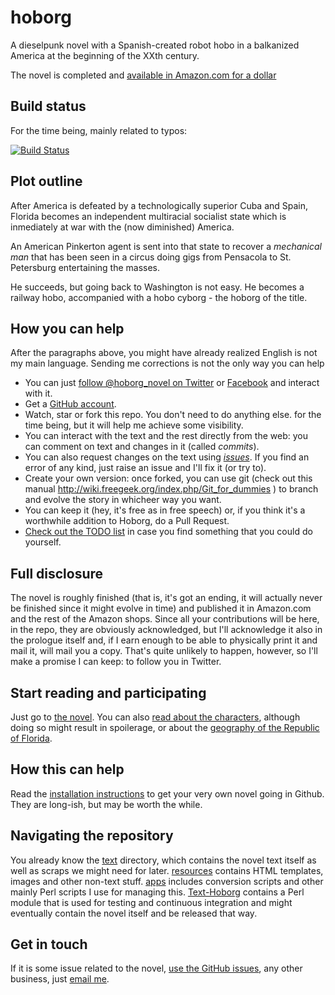 hoborg
======

A dieselpunk novel with a Spanish-created robot hobo in a balkanized
America at the beginning of the XXth century. 

The novel is completed and [available in Amazon.com for a dollar](https://www.amazon.com/dp/B00ED084BK/ref=as_li_ss_til?tag=perltutobyjjmere&camp=0&creative=0&linkCode=as4&creativeASIN=B00ED084BK&adid=1HG3N2ZNW9C40MFDC9WP&) 

Build status
---------------

For the time being, mainly related to typos:

[![Build Status](https://travis-ci.org/JJ/hoborg.png)](https://travis-ci.org/JJ/hoborg)

Plot outline
---------------

After America is defeated by a technologically superior Cuba and
Spain, Florida becomes an independent multiracial socialist state
which is inmediately at war with the (now diminished) America. 

An American Pinkerton agent is sent into that state to recover a
*mechanical man* that has been seen in a circus doing gigs from
Pensacola to St. Petersburg entertaining the masses. 

He succeeds, but going back to Washington is not easy. He becomes a
railway hobo, accompanied with a hobo cyborg - the hoborg of the title.

How you can help
-----------------------

After the paragraphs above, you might have already realized English is not my
main language. Sending me corrections  is not the only way you can help

* You can just
  [follow @hoborg_novel on Twitter](http://twitter.com/hoborg_novel)
  or [Facebook](https://www.facebook.com/ManuelTheMagnificent) and interact with it.
* Get a [GitHub account](http://github.com).
* Watch, star or fork this repo. You don't need to do anything else.
   for the time being, but it will help me achieve some visibility.
* You can interact with the text and the rest directly from the web:
  you can comment on text and changes in it (called *commits*).
* You can also request changes on the text using [*issues*](https://github.com/JJ/hoborg/issues). If you find
  an error of any kind, just raise an issue and I'll fix it (or try
  to).
* Create your own version: once forked, you can use git (check out
  this manual http://wiki.freegeek.org/index.php/Git_for_dummies ) to
  branch and evolve the story in whicheer way you want.
* You can keep it (hey, it's free as in free speech) or, if you think
  it's a worthwhile addition to Hoborg, do a Pull Request.
* [Check out the TODO list](TODO.md) in case you find something that
  you could do yourself. 

Full disclosure
------------------

The novel is roughly finished (that is, it's got an ending, it
will actually never be finished since it might evolve in time) and published it in Amazon.com and the rest of the Amazon shops. Since all your contributions will
be here, in the repo, they are obviously acknowledged, but I'll
acknowledge it also in the prologue itself and, if I earn enough to be
able to physically print it and mail it, will mail you a copy. That's
quite unlikely to happen, however, so I'll make a promise I can keep:
to follow you in Twitter.

Start reading and participating
---------------------------------------

Just go to [the novel](text/text.md). You can also [read about the characters](text/characters.md), although doing so might result in spoilerage, or about the [geography of the Republic of Florida](text/geography.md).

How this can help
-----------------------

Read the [installation instructions](INSTALL.md) to get your very own novel going in Github. They are long-ish, but may be worth the while.

Navigating the repository
---------------------------------

You already know the [text](text/README.md) directory, which contains
the novel text itself as well as scraps we might need for
later. [resources](resources/README.md) contains HTML templates,
images and other non-text stuff. [apps](apps/README.md) includes
conversion scripts and other mainly Perl scripts I use for managing
this. [Text-Hoborg](Text-Hoborg/README) contains a Perl module that is
used for testing and continuous integration and might eventually
contain the novel itself and be released that way. 

Get in touch
---------------

If it is some issue related to the novel, [use the GitHub
issues](https://github.com/JJ/hoborg/issues), any other business, just
[email me](mailto:hoborg@merelo.net).
